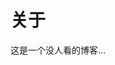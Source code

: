 # 关于

<script setup>
import { VPTeamMembers } from 'vitepress/theme'

const me = [
  { avatar: '/pfp.jpeg', name: '-QuQ-', title: '为什么会在这里呢...'},
]
</script>

<center>
<VPTeamMembers size="small" :members="me" />
</center>

这是一个没人看的博客...